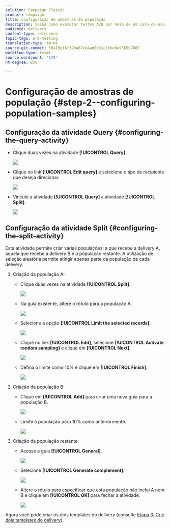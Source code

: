 ```yaml
---
solution: Campaign Classic
product: campaign
title: Configuração de amostras de população
description: Saiba como executar testes A/B por meio de um caso de uso dedicado.
audience: delivery
content-type: reference
topic-tags: a-b-testing
translation-type: tm+mt
source-git-commit: 50a10e16f320a67cb4ad0e31c1cbe8a9365b7887
workflow-type: tm+mt
source-wordcount: '174'
ht-degree: 85%

---
```



# Configuração de amostras de população {#step-2--configuring-population-samples}

## Configuração da atividade Query {#configuring-the-query-activity}

* Clique duas vezes na atividade **[!UICONTROL Query]**.

   ![](assets/use_case_abtesting_createrecipients_001.png)

* Clique no link **[!UICONTROL Edit query]** e selecione o tipo de recipients que deseja direcionar.

   ![](assets/use_case_abtesting_createrecipients_002.png)

* Vincule a atividade **[!UICONTROL Query]** à atividade **[!UICONTROL Split]**.

   ![](assets/use_case_abtesting_createrecipients_003.png)

## Configuração da atividade Split {#configuring-the-split-activity}

Esta atividade permite criar várias populações: a que recebe a delivery A, aquela que recebe a delivery B e a população restante. A utilização de seleção aleatória permite atingir apenas parte da população de cada delivery.

1. Criação da população A:

   * Clique duas vezes na atividade **[!UICONTROL Split]**.

      ![](assets/use_case_abtesting_createrecipients_004.png)

   * Na guia existente, altere o rótulo para a população A.

      ![](assets/use_case_abtesting_createrecipients_005.png)

   * Selecione a opção **[!UICONTROL Limit the selected records]**.

      ![](assets/use_case_abtesting_createrecipients_006.png)

   * Clique no link **[!UICONTROL Edit]**, selecione **[!UICONTROL Activate random sampling]** e clique em **[!UICONTROL Next]**.

      ![](assets/use_case_abtesting_createrecipients_007.png)

   * Defina o limite como 10% e clique em **[!UICONTROL Finish]**.

      ![](assets/use_case_abtesting_createrecipients_008.png)

1. Criação da população B:

   * Clique em **[!UICONTROL Add]** para criar uma nova guia para a população B.

      ![](assets/use_case_abtesting_createrecipients_009.png)

   * Limite a população para 10% como anteriormente.

      ![](assets/use_case_abtesting_createrecipients_010.png)

1. Criação da população restante:

   * Acesse a guia **[!UICONTROL General]**.

      ![](assets/use_case_abtesting_createrecipients_011.png)

   * Selecione **[!UICONTROL Generate complement]**.

      ![](assets/use_case_abtesting_createrecipients_012.png)

   * Altere o rótulo para especificar que esta população não inclui A nem B e clique em **[!UICONTROL OK]** para fechar a atividade.

      ![](assets/use_case_abtesting_createrecipients_013.png)

Agora você pode criar os dois templates do delivery (consulte [Etapa 3: Crie dois templates do delivery](../../delivery/using/a-b-testing-uc-delivery-templates.md)).
